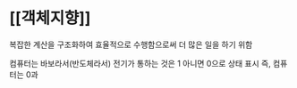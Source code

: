 # [[객체지향]]
복잡한 계산을 구조화하여 효율적으로 수행함으로써 더 많은 일을 하기 위함

컴퓨터는 바보라서(반도체라서) 전기가 통하는 것은 1 아니면 0으로 상태 표시
	즉, 컴퓨터는 0과
